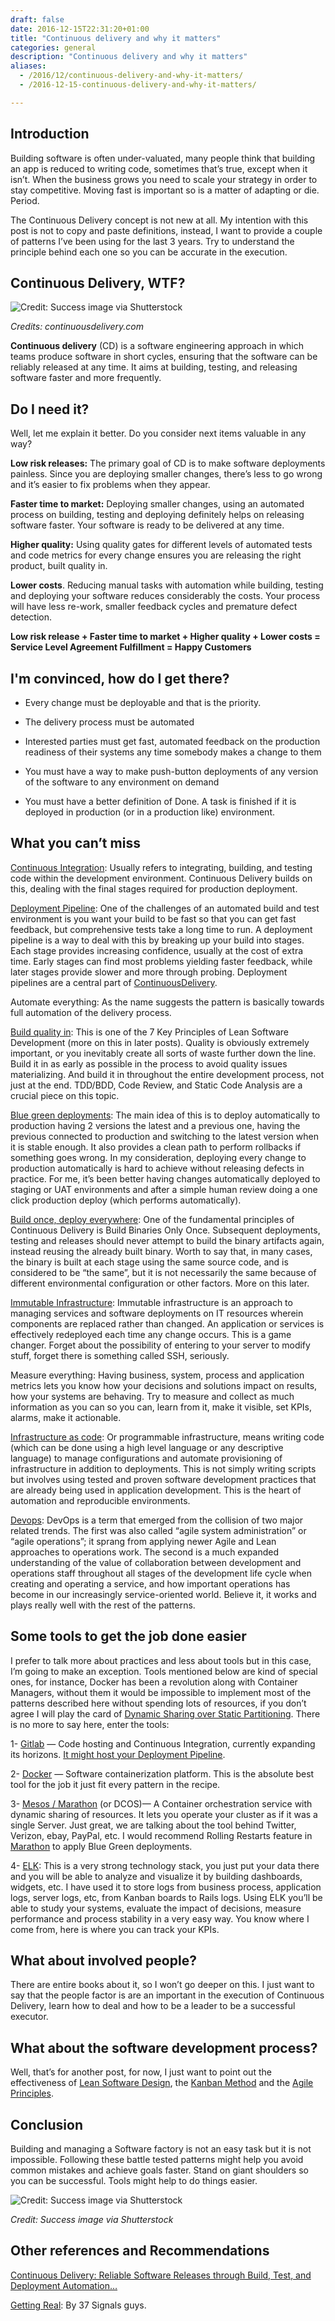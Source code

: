 ```yaml
--- 
draft: false
date: 2016-12-15T22:31:20+01:00
title: "Continuous delivery and why it matters"
categories: general
description: "Continuous delivery and why it matters"
aliases:
  - /2016/12/continuous-delivery-and-why-it-matters/
  - /2016-12-15-continuous-delivery-and-why-it-matters/

---
```

## Introduction

Building software is often under-valuated, many people think that building an app is reduced to writing code, sometimes that’s true, except when it isn’t. When the business grows you need to scale your strategy in order to stay competitive. Moving fast is important so is a matter of adapting or die. Period.

The Continuous Delivery concept is not new at all. My intention with this post is not to copy and paste definitions, instead, I want to provide a couple of patterns I’ve been using for the last 3 years. Try to understand the principle behind each one so you can be accurate in the execution.

## Continuous Delivery, WTF?

![Credit: Success image via Shutterstock](/images/continuous-delivery.jpeg)

*Credits: continuousdelivery.com*


**Continuous delivery** (CD) is a software engineering approach in which teams produce software in short cycles, ensuring that the software can be reliably released at any time. It aims at building, testing, and releasing software faster and more frequently.

## Do I need it?

Well, let me explain it better. Do you consider next items valuable in any way?

**Low risk releases:** The primary goal of CD is to make software deployments painless. Since you are deploying smaller changes, there’s less to go wrong and it’s easier to fix problems when they appear.

**Faster time to market:** Deploying smaller changes, using an automated process on building, testing and deploying definitely helps on releasing software faster. Your software is ready to be delivered at any time.

**Higher quality:** Using quality gates for different levels of automated tests and code metrics for every change ensures you are releasing the right product, built quality in.

**Lower costs**. Reducing manual tasks with automation while building, testing and deploying your software reduces considerably the costs. Your process will have less re-work, smaller feedback cycles and premature defect detection.

**Low risk release + Faster time to market + Higher quality + Lower costs = Service Level Agreement Fulfillment = Happy Customers**

## I'm convinced, how do I get there?

* Every change must be deployable and that is the priority.

* The delivery process must be automated

* Interested parties must get fast, automated feedback on the production readiness of their systems any time somebody makes a change to them

* You must have a way to make push-button deployments of any version of the software to any environment on demand

* You must have a better definition of Done. A task is finished if it is deployed in production (or in a production like) environment.

## What you can’t miss

[Continuous Integration](http://martinfowler.com/articles/continuousIntegration.html): Usually refers to integrating, building, and testing code within the development environment. Continuous Delivery builds on this, dealing with the final stages required for production deployment.

[Deployment Pipeline](http://martinfowler.com/bliki/DeploymentPipeline.html): One of the challenges of an automated build and test environment is you want your build to be fast so that you can get fast feedback, but comprehensive tests take a long time to run. A deployment pipeline is a way to deal with this by breaking up your build into stages. Each stage provides increasing confidence, usually at the cost of extra time. Early stages can find most problems yielding faster feedback, while later stages provide slower and more through probing. Deployment pipelines are a central part of [ContinuousDelivery](http://martinfowler.com/bliki/ContinuousDelivery.html).

Automate everything: As the name suggests the pattern is basically towards full automation of the delivery process.

[Build quality in](http://www.allaboutagile.com/lean-principles-2-build-quality-in/): This is one of the 7 Key Principles of Lean Software Development (more on this in later posts). Quality is obviously extremely important, or you inevitably create all sorts of waste further down the line. Build it in as early as possible in the process to avoid quality issues materializing. And build it in throughout the entire development process, not just at the end. TDD/BDD, Code Review, and Static Code Analysis are a crucial piece on this topic.

[Blue green deployments](http://martinfowler.com/bliki/BlueGreenDeployment.html): The main idea of this is to deploy automatically to production having 2 versions the latest and a previous one, having the previous connected to production and switching to the latest version when it is stable enough. It also provides a clean path to perform rollbacks if something goes wrong. In my consideration, deploying every change to production automatically is hard to achieve without releasing defects in practice. For me, it’s been better having changes automatically deployed to staging or UAT environments and after a simple human review doing a one click production deploy (which performs automatically).

[Build once, deploy everywhere](https://blog.openshift.com/build-once-deploy-anywhere/): One of the fundamental principles of Continuous Delivery is Build Binaries Only Once. Subsequent deployments, testing and releases should never attempt to build the binary artifacts again, instead reusing the already built binary. Worth to say that, in many cases, the binary is built at each stage using the same source code, and is considered to be “the same”, but it is not necessarily the same because of different environmental configuration or other factors. More on this later.

[Immutable Infrastructure](http://martinfowler.com/bliki/ImmutableServer.html): Immutable infrastructure is an approach to managing services and software deployments on IT resources wherein components are replaced rather than changed. An application or services is effectively redeployed each time any change occurs. This is a game changer. Forget about the possibility of entering to your server to modify stuff, forget there is something called SSH, seriously.

Measure everything: Having business, system, process and application metrics lets you know how your decisions and solutions impact on results, how your systems are behaving. Try to measure and collect as much information as you can so you can, learn from it, make it visible, set KPIs, alarms, make it actionable.

[Infrastructure as code](http://infrastructure-as-code.com/): Or programmable infrastructure, means writing code (which can be done using a high level language or any descriptive language) to manage configurations and automate provisioning of infrastructure in addition to deployments. This is not simply writing scripts but involves using tested and proven software development practices that are already being used in application development. This is the heart of automation and reproducible environments.

[Devops](https://devops.com/): DevOps is a term that emerged from the collision of two major related trends. The first was also called “agile system administration” or “agile operations”; it sprang from applying newer Agile and Lean approaches to operations work. The second is a much expanded understanding of the value of collaboration between development and operations staff throughout all stages of the development life cycle when creating and operating a service, and how important operations has become in our increasingly service-oriented world. Believe it, it works and plays really well with the rest of the patterns.

## Some tools to get the job done easier

I prefer to talk more about practices and less about tools but in this case, I’m going to make an exception. Tools mentioned below are kind of special ones, for instance, Docker has been a revolution along with Container Managers, without them it would be impossible to implement most of the patterns described here without spending lots of resources, if you don’t agree I will play the card of [Dynamic Sharing over Static Partitioning](http://www.slideshare.net/mesosphere/scaling-like-twitter-with-apache-mesos). There is no more to say here, enter the tools:

1- [Gitlab](https://gitlab.com/) — Code hosting and Continuous Integration, currently expanding its horizons. [It might host your Deployment Pipeline](https://about.gitlab.com/gitlab-ci/).

2- [Docker](https://www.docker.com/) — Software containerization platform. This is the absolute best tool for the job it just fit every pattern in the recipe.

3- [Mesos / Marathon](https://mesosphere.com/why-mesos/) (or DCOS)— A Container orchestration service with dynamic sharing of resources. It lets you operate your cluster as if it was a single Server. Just great, we are talking about the tool behind Twitter, Verizon, ebay, PayPal, etc. I would recommend Rolling Restarts feature in [Marathon](https://mesosphere.github.io/marathon/docs/deployments.html) to apply Blue Green deployments.

4- [ELK](https://www.elastic.co/webinars/introduction-elk-stack): This is a very strong technology stack, you just put your data there and you will be able to analyze and visualize it by building dashboards, widgets, etc. I have used it to store logs from business process, application logs, server logs, etc, from Kanban boards to Rails logs. Using ELK you’ll be able to study your systems, evaluate the impact of decisions, measure performance and process stability in a very easy way. You know where I come from, here is where you can track your KPIs.

## What about involved people?

There are entire books about it, so I won’t go deeper on this. I just want to say that the people factor is are an important in the execution of Continuous Delivery, learn how to deal and how to be a leader to be a successful executor.

## What about the software development process?

Well, that’s for another post, for now, I just want to point out the effectiveness of [Lean Software Design](http://www.allaboutagile.com/7-key-principles-of-lean-software-development-2/), the [Kanban Method](https://en.wikipedia.org/wiki/Kanban_(development)) and the [Agile Principles](http://agilemanifesto.org/principles.html).

## Conclusion

Building and managing a Software factory is not an easy task but it is not impossible. Following these battle tested patterns might help you avoid common mistakes and achieve goals faster. Stand on giant shoulders so you can be successful. Tools might help to do things easier.

![Credit: Success image via Shutterstock](/images/success-continuous-delivery.jpeg)

*Credit: Success image via Shutterstock*

## Other references and Recommendations
[Continuous Delivery: Reliable Software Releases through Build, Test, and Deployment Automation…](https://www.amazon.com/dp/0321601912?tag=contindelive-20)

[Getting Real](https://gettingreal.37signals.com/): By 37 Signals guys.
